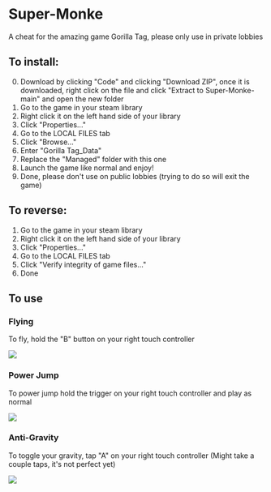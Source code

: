# Super-Monke
A cheat for the amazing game Gorilla Tag, please only use in private lobbies

## To install:
0) Download by clicking "Code" and clicking "Download ZIP", once it is downloaded, right click on the file and click "Extract to Super-Monke-main\" and open the new folder
1) Go to the game in your steam library
2) Right click it on the left hand side of your library
3) Click "Properties..."
4) Go to the LOCAL FILES tab
5) Click "Browse..."
6) Enter "Gorilla Tag_Data"
7) Replace the "Managed" folder with this one
8) Launch the game like normal and enjoy!
9) Done, please don't use on public lobbies (trying to do so will exit the game)

## To reverse:
1) Go to the game in your steam library
2) Right click it on the left hand side of your library
3) Click "Properties..."
4) Go to the LOCAL FILES tab
5) Click "Verify integrity of game files..."
6) Done

## To use
### Flying
To fly, hold the "B" button on your right touch controller

![](flying.gif)

### Power Jump
To power jump hold the trigger on your right touch controller and play as normal

![](pwrjmp.gif)

### Anti-Gravity
To toggle your gravity, tap "A" on your right touch controller (Might take a couple taps, it's not perfect yet)

![](antigrav.gif)
